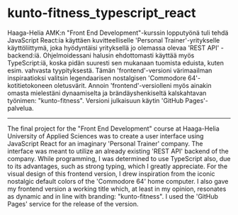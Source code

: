 # kunto-fitness_typescript_react

Haaga-Helia AMK:n "Front End Development"-kurssin lopputyönä tuli tehdä
JavaScript React:ia käyttäen kuvitteelliselle 'Personal Trainer'-yritykselle
käyttöliittymä, joka hyödyntäisi yrityksellä jo olemassa olevaa 'REST API'
-backend:iä. Ohjelmoidessani halusin ehdottomasti käyttää myös TypeScript:iä,
koska pidän suuresti sen mukanaan tuomista eduista, kuten esim. vahvasta
tyypityksestä. Tämän 'frontend'-versioni värimaailman inspiraatioksi valitsin
legendaarisen nostalgisen 'Commodore 64'-kotitietokoneen oletusvärit. Annoin
'frontend'-versiolleni myös ainakin omasta mielestäni dynaamiselta ja
brändäyshenkiseltä kalskahtavan työnimen: "kunto-fitness". Versioni julkaisuun
käytin 'GitHub Pages'-palvelua.

---

The final project for the "Front End Development" course at Haaga-Helia
University of Applied Sciences was to create a user interface using JavaScript
React for an imaginary 'Personal Trainer' company. The interface was meant to
utilize an already existing 'REST API' backend of the company. While programming,
I was determined to use TypeScript also, due to its advantages, such as strong
typing, which I greatly appreciate. For the visual design of this frontend version,
I drew inspiration from the iconic nostalgic default colors of the 'Commodore 64' 
home computer. I also gave my frontend version a working title which, at least
in my opinion, resonates as dynamic and in line with branding: "kunto-fitness".
I used the 'GitHub Pages' service for the release of the version.
